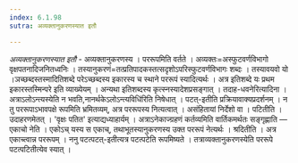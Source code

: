 ```yaml
---
index: 6.1.98
sutra: अव्यक्तानुकरणस्यात इतौ

---
```

_अव्यक्तानुकरणस्यात इतौ_ - अव्यक्तानुकरणस्य । पररूपमिति वर्तते । अव्यक्तः=अस्फुटवर्णविभागो वृक्षपतनादिजनितध्वनिः । तस्यानुकरणं=तत्प्रतिपादकस्तत्सदृशोऽपरिस्फुटवर्णविभागः शब्दः । तस्यावयवो यो ।ञच्छब्दस्तस्मादितिशब्दे परेऽच्छब्दस्य इकारस्य च स्थाने पररूपं स्यादित्यर्थः । अत्र इतिशब्दे यः प्रथम इकारस्तस्मिन्परे इति व्याख्येयम् । अन्यथा इतिशब्दस्य कृत्स्नस्यादेशप्रसङ्गात् । तदाह-धवनेरित्यादिना । अत्राऽलोऽन्त्यस्येति न भवति,नानर्थकेऽलोऽन्त्यविधि॑रिति निषेधात् । पटत्-इतीति प्रक्रियावाक्यप्रदर्शनम् । न तु पररूपाऽभावपक्षे रूपमिति भ्रमितव्यम्, अत्र पररूपस्य नित्यत्वात् । असंहितायां निर्देशो वा । पटितीति । उदाहरणमेतत् । 'वृक्षः पतित' इत्याद्यध्याहार्यम् । अत्राऽनेकाज्ग्रहणं कर्तव्यमिति वार्तिकमर्थतः सङ्गृह्णाति — एकाचो नेति  । एकोऽच् यस्य स एकाच्, तथाभूतस्यानुकरणस्य उक्त पररूपं नेत्यर्थः । श्रदितीति । अत्र एकाच्त्वान्न पररूपम् । ननु पटत्पटत्-इतीत्यत्र पटत्पटेति रूपमिष्यते । तत्राव्यक्तानुकरणस्येति पररूपे पटत्पटितीत्येव स्यात् ।